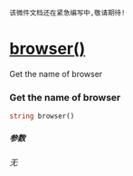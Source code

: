     该微件文档还在紧急编写中,敬请期待!
[browser()](http://twinh.github.com/widget/api/browser)
=======================================================

Get the name of browser

### Get the name of browser
```php
string browser()
```

##### 参数
*无*

